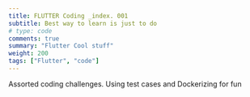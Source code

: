 ```yaml
---
title: FLUTTER Coding _index. 001
subtitle: Best way to learn is just to do
# type: code
comments: true
summary: "Flutter Cool stuff"
weight: 200
tags: ["Flutter", "code"]
---
```

Assorted coding challenges.  Using test cases and Dockerizing for fun

